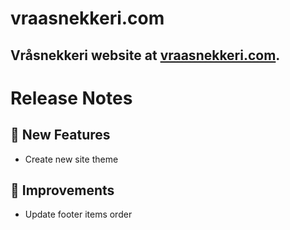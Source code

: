 # vraasnekkeri.com
## Vråsnekkeri website at [vraasnekkeri.com](https://www.vraasnekkeri.com).

# Release Notes
## 🎉 New Features
- Create new site theme

## 🔨 Improvements
- Update footer items order